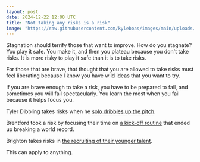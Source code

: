 ```yaml
---
layout: post
date: 2024-12-22 12:00 UTC
title: "Not taking any risks is a risk"
image: "https://raw.githubusercontent.com/kyleboas/images/main/uploads/2024/12/13/Image-13Dec2024_16:33:07.png"
---
```


Stagnation should terrify those that want to improve. How do you stagnate? You play it safe. You make it, and then you plateau because you don't take risks. It is more risky to play it safe than it is to take risks.

For those that are brave, that thought that you are allowed to take risks must feel liberating because I know you have wild ideas that you want to try.

If you are brave enough to take a risk, you have to be prepared to fail, and sometimes you will fail spectacularly. You learn the most when you fail because it helps focus you.

Tyler Dibbling takes risks when he [solo dribbles up the pitch](https://youtu.be/xBu9q8Khzh0?si=W1HbgAycxqsI8KCr). 

Brentford took a risk by focusing their time on [a kick-off routine](https://tacticsjournal.com/2024/10/06/brentfords-world-record-kick-off-routine/) that ended up breaking a world record.

Brighton takes risks in [the recruiting of their younger talent](https://www.scoutednotebook.com/p/brighton-hidden-aces).

This can apply to anything.
